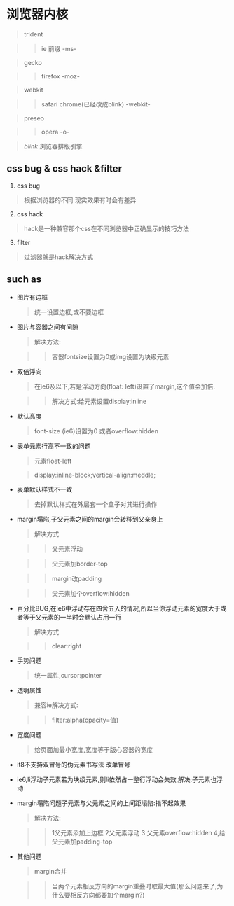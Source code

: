 # 浏览器内核

> trident

> > ie  前缀 -ms-

> gecko

> > firefox -moz-

> webkit

> > safari chrome(已经改成blink) -webkit-

> preseo

> > opera -o-

> _blink_ 浏览器排版引擎

## css bug & css hack &filter

1. css bug

  > 根据浏览器的不同 现实效果有时会有差异

2. css hack

  > hack是一种兼容那个css在不同浏览器中正确显示的技巧方法

3. filter

  > 过滤器就是hack解决方式

## such as

- 图片有边框

  > 统一设置边框,或不要边框

- 图片与容器之间有间隙

  > 解决方法:

  > > 容器fontsize设置为0或img设置为块级元素

- 双倍浮向

  > 在ie6及以下,若是浮动方向(float: left)设置了margin,这个值会加倍.

  > > 解决方式:给元素设置display:inline

- 默认高度

  > font-size (ie6)设置为0 或者overflow:hidden

- 表单元素行高不一致的问题

  > 元素float-left

  > display:inline-block;vertical-align:meddle;

- 表单默认样式不一致

  > 去掉默认样式在外层套一个盒子对其进行操作

- margin塌陷,子父元素之间的margin会转移到父亲身上

  > 解决方式

  > > 父元素浮动

  > > 父元素加border-top

  > > margin改padding

  > > 父元素加个overflow:hidden

- 百分比BUG,在ie6中浮动存在四舍五入的情况,所以当你浮动元素的宽度大于或者等于父元素的一半时会默认占用一行

  > 解决方式

  > > clear:right

- 手势问题

  > 统一属性,cursor:pointer

- 透明属性

  > 兼容ie解决方式:

  > > filter:alpha(opacity=值)

- 宽度问题

  > 给页面加最小宽度,宽度等于版心容器的宽度

- it8不支持双冒号的伪元素书写法 改单冒号

- ie6,li浮动子元素若为块级元素,则li依然占一整行浮动会失效,解决:子元素也浮动

- margin塌陷问题子元素与父元素之间的上间距塌陷:指不起效果

  > 解决方法:

  > > 1父元素添加上边框 2父元素浮动 3 父元素overflow:hidden 4,给父元素加padding-top

- 其他问题

  > margin合并

  > > 当两个元素相反方向的margin重叠时取最大值(那么问题来了,为什么要相反方向都要加个margin?)
